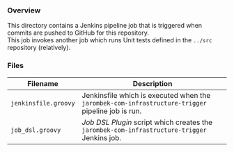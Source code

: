 ### Overview

This directory contains a Jenkins pipeline job that is triggered when commits are pushed to GitHub for this repository.  
This job invokes another job which runs Unit tests defined in the `../src` repository (relatively).

### Files

| Filename                  | Description                                                                                       |
|---------------------------|---------------------------------------------------------------------------------------------------|
| `jenkinsfile.groovy`      | Jenkinsfile which is executed when the `jarombek-com-infrastructure-trigger` pipeline job is run. |
| `job_dsl.groovy`          | *Job DSL Plugin* script which creates the `jarombek-com-infrastructure-trigger` Jenkins job.      |
